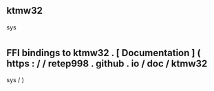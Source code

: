 #
ktmw32
-
sys
#
FFI
bindings
to
ktmw32
.
[
Documentation
]
(
https
:
/
/
retep998
.
github
.
io
/
doc
/
ktmw32
-
sys
/
)
